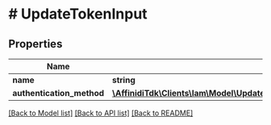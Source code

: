 # # UpdateTokenInput

## Properties

| Name                      | Type                                                                                                                               | Description | Notes      |
| ------------------------- | ---------------------------------------------------------------------------------------------------------------------------------- | ----------- | ---------- |
| **name**                  | **string**                                                                                                                         |             | [optional] |
| **authentication_method** | [**\AffinidiTdk\Clients\Iam\Model\UpdateTokenPrivateKeyAuthenticationMethodDto**](UpdateTokenPrivateKeyAuthenticationMethodDto.md) |             | [optional] |

[[Back to Model list]](../../README.md#models) [[Back to API list]](../../README.md#endpoints) [[Back to README]](../../README.md)
